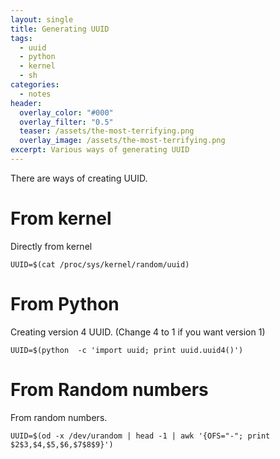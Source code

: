 ```yaml
---
layout: single
title: Generating UUID
tags:
  - uuid
  - python
  - kernel
  - sh
categories:
  - notes
header:
  overlay_color: "#000"
  overlay_filter: "0.5"
  teaser: /assets/the-most-terrifying.png
  overlay_image: /assets/the-most-terrifying.png
excerpt: Various ways of generating UUID
---
```


There are ways of creating UUID.


# From kernel

Directly from kernel

```
UUID=$(cat /proc/sys/kernel/random/uuid)
```


# From Python

Creating version 4 UUID. (Change 4 to 1 if you want version 1)

```
UUID=$(python  -c 'import uuid; print uuid.uuid4()')
```

# From Random numbers

From random numbers.

```
UUID=$(od -x /dev/urandom | head -1 | awk '{OFS="-"; print $2$3,$4,$5,$6,$7$8$9}')
```
